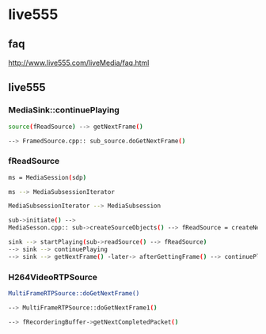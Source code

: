 # live555

## faq

http://www.live555.com/liveMedia/faq.html

## live555

### MediaSink::continuePlaying

```bash
source(fReadSource) --> getNextFrame()

--> FramedSource.cpp:: sub_source.doGetNextFrame()

```

### fReadSource

```bash
ms = MediaSession(sdp)

ms --> MediaSubsessionIterator

MediaSubsessionIterator --> MediaSubsession

sub->initiate() --> 
MediaSesson.cpp:: sub->createSourceObjects() --> fReadSource = createNew()

sink --> startPlaying(sub->readSource() --> fReadSource)
--> sink --> continuePlaying
--> sink --> getNextFrame() -later-> afterGettingFrame() --> continuePlaying


```

### H264VideoRTPSource

```bash
MultiFrameRTPSource::doGetNextFrame()

--> MultiFrameRTPSource::doGetNextFrame1()

--> fRecorderingBuffer->getNextCompletedPacket()
```